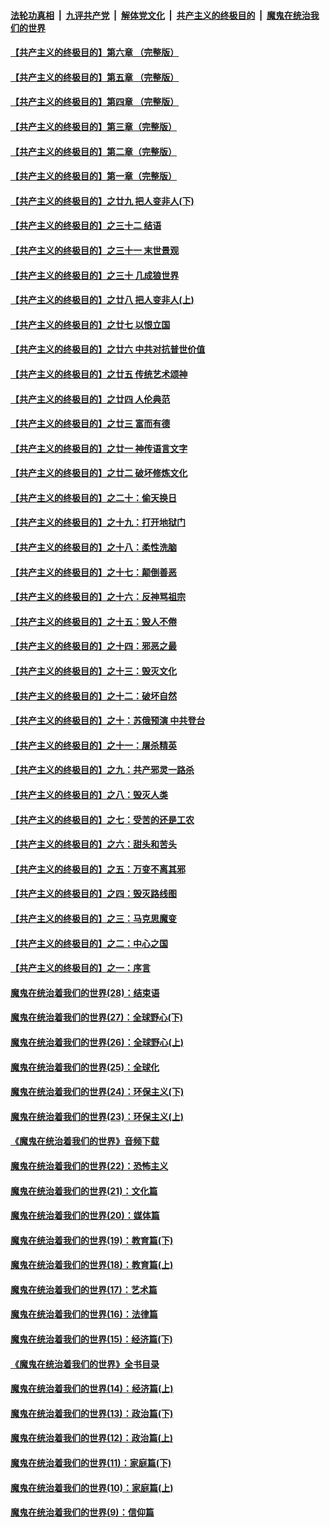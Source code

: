 ####  [法轮功真相](../../../../basic/blob/master/README.md?t=05170002) &nbsp;|&nbsp; [九评共产党](../../../../9ping.md/blob/master/README.md?t=05170002) &nbsp;|&nbsp; [解体党文化](../../../../jtdwh.md/blob/master/README.md?t=05170002)  &nbsp;|&nbsp; [共产主义的终极目的](../../../../gczydzjmd.md/blob/master/README.md?t=05170002) &nbsp;|&nbsp; [魔鬼在统治我们的世界](../../../../mgztzwmdsj.md/blob/master/README.md?t=05170002) 

#### [【共产主义的终极目的】第六章 （完整版）](../pages/nsc422/n11428913.md?t=05170002) 

#### [【共产主义的终极目的】第五章 （完整版）](../pages/nsc422/n11428912.md?t=05170002) 

#### [【共产主义的终极目的】第四章 （完整版）](../pages/nsc422/n11428907.md?t=05170002) 

#### [【共产主义的终极目的】第三章（完整版）](../pages/nsc422/n11428848.md?t=05170002) 

#### [【共产主义的终极目的】第二章（完整版）](../pages/nsc422/n11428831.md?t=05170002) 

#### [【共产主义的终极目的】第一章（完整版）](../pages/nsc422/n11417651.md?t=05170002) 

#### [【共产主义的终极目的】之廿九 把人变非人(下)](../pages/nsc422/n11344140.md?t=05170002) 

#### [【共产主义的终极目的】之三十二 结语](../pages/nsc422/n11360535.md?t=05170002) 

#### [【共产主义的终极目的】之三十一 末世景观](../pages/nsc422/n11351129.md?t=05170002) 

#### [【共产主义的终极目的】之三十 几成狼世界](../pages/nsc422/n11348280.md?t=05170002) 

#### [【共产主义的终极目的】之廿八 把人变非人(上)](../pages/nsc422/n11340492.md?t=05170002) 

#### [【共产主义的终极目的】之廿七 以恨立国](../pages/nsc422/n11336944.md?t=05170002) 

#### [【共产主义的终极目的】之廿六 中共对抗普世价值](../pages/nsc422/n11324785.md?t=05170002) 

#### [【共产主义的终极目的】之廿五 传统艺术颂神](../pages/nsc422/n11296396.md?t=05170002) 

#### [【共产主义的终极目的】之廿四 人伦典范](../pages/nsc422/n11296397.md?t=05170002) 

#### [【共产主义的终极目的】之廿三 富而有德](../pages/nsc422/n11283598.md?t=05170002) 

#### [【共产主义的终极目的】之廿一 神传语言文字](../pages/nsc422/n11263265.md?t=05170002) 

#### [【共产主义的终极目的】之廿二 破坏修炼文化](../pages/nsc422/n11245728.md?t=05170002) 

#### [【共产主义的终极目的】之二十：偷天换日](../pages/nsc422/n11238846.md?t=05170002) 

#### [【共产主义的终极目的】之十九：打开地狱门](../pages/nsc422/n11206376.md?t=05170002) 

#### [【共产主义的终极目的】之十八：柔性洗脑](../pages/nsc422/n11199994.md?t=05170002) 

#### [【共产主义的终极目的】之十七：颠倒善恶](../pages/nsc422/n11179782.md?t=05170002) 

#### [【共产主义的终极目的】之十六：反神骂祖宗](../pages/nsc422/n11166798.md?t=05170002) 

#### [【共产主义的终极目的】之十五：毁人不倦](../pages/nsc422/n11166792.md?t=05170002) 

#### [【共产主义的终极目的】之十四：邪恶之最](../pages/nsc422/n11150249.md?t=05170002) 

#### [【共产主义的终极目的】之十三：毁灭文化](../pages/nsc422/n11135227.md?t=05170002) 

#### [【共产主义的终极目的】之十二：破坏自然](../pages/nsc422/n11135214.md?t=05170002) 

#### [【共产主义的终极目的】之十：苏俄预演 中共登台](../pages/nsc422/n11118424.md?t=05170002) 

#### [【共产主义的终极目的】之十一：屠杀精英](../pages/nsc422/n11118442.md?t=05170002) 

#### [【共产主义的终极目的】之九：共产邪灵一路杀](../pages/nsc422/n11114139.md?t=05170002) 

#### [【共产主义的终极目的】之八：毁灭人类](../pages/nsc422/n11108503.md?t=05170002) 

#### [【共产主义的终极目的】之七：受苦的还是工农](../pages/nsc422/n11101809.md?t=05170002) 

#### [【共产主义的终极目的】之六：甜头和苦头](../pages/nsc422/n11096971.md?t=05170002) 

#### [【共产主义的终极目的】之五：万变不离其邪](../pages/nsc422/n11091285.md?t=05170002) 

#### [【共产主义的终极目的】之四：毁灭路线图](../pages/nsc422/n11086284.md?t=05170002) 

#### [【共产主义的终极目的】之三：马克思魔变](../pages/nsc422/n11061941.md?t=05170002) 

#### [【共产主义的终极目的】之二：中心之国](../pages/nsc422/n11047728.md?t=05170002) 

#### [【共产主义的终极目的】之一：序言](../pages/nsc422/n11086077.md?t=05170002) 

#### [魔鬼在统治着我们的世界(28)：结束语](../pages/nsc422/n10936246.md?t=05170002) 

#### [魔鬼在统治着我们的世界(27)：全球野心(下)](../pages/nsc422/n10928319.md?t=05170002) 

#### [魔鬼在统治着我们的世界(26)：全球野心(上)](../pages/nsc422/n10900318.md?t=05170002) 

#### [魔鬼在统治着我们的世界(25)：全球化](../pages/nsc422/n10788205.md?t=05170002) 

#### [魔鬼在统治着我们的世界(24)：环保主义(下)](../pages/nsc422/n10695307.md?t=05170002) 

#### [魔鬼在统治着我们的世界(23)：环保主义(上)](../pages/nsc422/n10688613.md?t=05170002) 

#### [《魔鬼在统治着我们的世界》音频下载](../pages/nsc422/n10635553.md?t=05170002) 

#### [魔鬼在统治着我们的世界(22)：恐怖主义](../pages/nsc422/n10614727.md?t=05170002) 

#### [魔鬼在统治着我们的世界(21)：文化篇](../pages/nsc422/n10597706.md?t=05170002) 

#### [魔鬼在统治着我们的世界(20)：媒体篇](../pages/nsc422/n10586579.md?t=05170002) 

#### [魔鬼在统治着我们的世界(19)：教育篇(下)](../pages/nsc422/n10564808.md?t=05170002) 

#### [魔鬼在统治着我们的世界(18)：教育篇(上)](../pages/nsc422/n10526970.md?t=05170002) 

#### [魔鬼在统治着我们的世界(17)：艺术篇](../pages/nsc422/n10499093.md?t=05170002) 

#### [魔鬼在统治着我们的世界(16)：法律篇](../pages/nsc422/n10485969.md?t=05170002) 

#### [魔鬼在统治着我们的世界(15)：经济篇(下)](../pages/nsc422/n10469975.md?t=05170002) 

#### [《魔鬼在统治着我们的世界》全书目录](../pages/nsc422/n10464261.md?t=05170002) 

#### [魔鬼在统治着我们的世界(14)：经济篇(上)](../pages/nsc422/n10457370.md?t=05170002) 

#### [魔鬼在统治着我们的世界(13)：政治篇(下)](../pages/nsc422/n10448270.md?t=05170002) 

#### [魔鬼在统治着我们的世界(12)：政治篇(上)](../pages/nsc422/n10444576.md?t=05170002) 

#### [魔鬼在统治着我们的世界(11)：家庭篇(下)](../pages/nsc422/n10440961.md?t=05170002) 

#### [魔鬼在统治着我们的世界(10)：家庭篇(上)](../pages/nsc422/n10435448.md?t=05170002) 

#### [魔鬼在统治着我们的世界(9)：信仰篇](../pages/nsc422/n10432159.md?t=05170002) 

